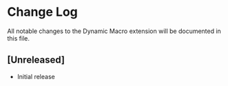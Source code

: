 # Change Log

All notable changes to the Dynamic Macro extension will be documented in this file.

## [Unreleased]

- Initial release
